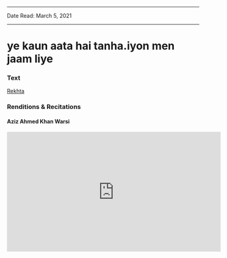 
---

Date Read: March 5, 2021

---


# ye kaun aata hai tanha.iyon men jaam liye


### Text

[Rekhta](https://www.rekhta.org/ghazals/ye-kaun-aataa-hai-tanhaaiyon-men-jaam-liye-makhdoom-mohiuddin-ghazals?lang=ur)

### Renditions & Recitations

#### Aziz Ahmed Khan Warsi

<iframe width="560" height="315" src="https://www.youtube.com/embed/g_JOIZTJjqE" title="YouTube video player" frameborder="0" allow="accelerometer; autoplay; clipboard-write; encrypted-media; gyroscope; picture-in-picture" allowfullscreen></iframe>

